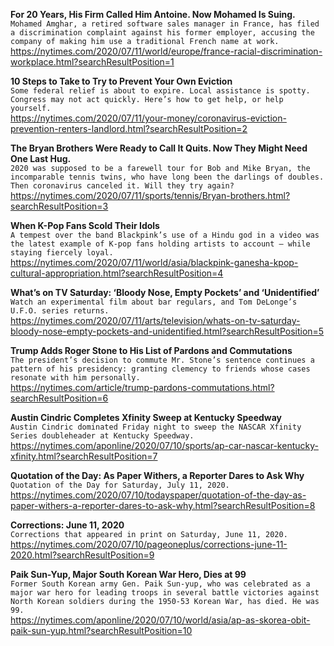 **For 20 Years, His Firm Called Him Antoine. Now Mohamed Is Suing.**\
`Mohamed Amghar, a retired software sales manager in France, has filed a discrimination complaint against his former employer, accusing the company of making him use a traditional French name at work.`\
https://nytimes.com/2020/07/11/world/europe/france-racial-discrimination-workplace.html?searchResultPosition=1

**10 Steps to Take to Try to Prevent Your Own Eviction**\
`Some federal relief is about to expire. Local assistance is spotty. Congress may not act quickly. Here’s how to get help, or help yourself.`\
https://nytimes.com/2020/07/11/your-money/coronavirus-eviction-prevention-renters-landlord.html?searchResultPosition=2

**The Bryan Brothers Were Ready to Call It Quits. Now They Might Need One Last Hug.**\
`2020 was supposed to be a farewell tour for Bob and Mike Bryan, the incomparable tennis twins, who have long been the darlings of doubles. Then coronavirus canceled it. Will they try again?`\
https://nytimes.com/2020/07/11/sports/tennis/Bryan-brothers.html?searchResultPosition=3

**When K-Pop Fans Scold Their Idols**\
`A tempest over the band Blackpink’s use of a Hindu god in a video was the latest example of K-pop fans holding artists to account — while staying fiercely loyal.`\
https://nytimes.com/2020/07/11/world/asia/blackpink-ganesha-kpop-cultural-appropriation.html?searchResultPosition=4

**What’s on TV Saturday: ‘Bloody Nose, Empty Pockets’ and ‘Unidentified’**\
`Watch an experimental film about bar regulars, and Tom DeLonge’s U.F.O. series returns.`\
https://nytimes.com/2020/07/11/arts/television/whats-on-tv-saturday-bloody-nose-empty-pockets-and-unidentified.html?searchResultPosition=5

**Trump Adds Roger Stone to His List of Pardons and Commutations**\
`The president’s decision to commute Mr. Stone’s sentence continues a pattern of his presidency: granting clemency to friends whose cases resonate with him personally.`\
https://nytimes.com/article/trump-pardons-commutations.html?searchResultPosition=6

**Austin Cindric Completes Xfinity Sweep at Kentucky Speedway**\
`Austin Cindric dominated Friday night to sweep the NASCAR Xfinity Series doubleheader at Kentucky Speedway.`\
https://nytimes.com/aponline/2020/07/10/sports/ap-car-nascar-kentucky-xfinity.html?searchResultPosition=7

**Quotation of the Day: As Paper Withers, a Reporter Dares to Ask Why**\
`Quotation of the Day for Saturday, July 11, 2020.`\
https://nytimes.com/2020/07/10/todayspaper/quotation-of-the-day-as-paper-withers-a-reporter-dares-to-ask-why.html?searchResultPosition=8

**Corrections: June 11, 2020**\
`Corrections that appeared in print on Saturday, June 11, 2020.`\
https://nytimes.com/2020/07/10/pageoneplus/corrections-june-11-2020.html?searchResultPosition=9

**Paik Sun-Yup, Major South Korean War Hero, Dies at 99**\
`Former South Korean army Gen. Paik Sun-yup, who was celebrated as a major war hero for leading troops in several battle victories against North Korean soldiers during the 1950-53 Korean War, has died. He was 99. `\
https://nytimes.com/aponline/2020/07/10/world/asia/ap-as-skorea-obit-paik-sun-yup.html?searchResultPosition=10

